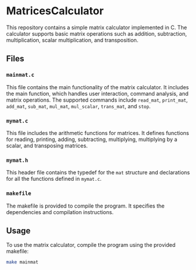 # MatricesCalculator

This repository contains a simple matrix calculator implemented in C. The calculator supports basic matrix operations such as addition, subtraction, multiplication, scalar multiplication, and transposition.

## Files

### `mainmat.c`

This file contains the main functionality of the matrix calculator. It includes the main function, which handles user interaction, command analysis, and matrix operations. The supported commands include `read_mat`, `print_mat`, `add_mat`, `sub_mat`, `mul_mat`, `mul_scalar`, `trans_mat`, and `stop`.

### `mymat.c`

This file includes the arithmetic functions for matrices. It defines functions for reading, printing, adding, subtracting, multiplying, multiplying by a scalar, and transposing matrices.

### `mymat.h`

This header file contains the typedef for the `mat` structure and declarations for all the functions defined in `mymat.c`.

### `makefile`

The makefile is provided to compile the program. It specifies the dependencies and compilation instructions.

## Usage

To use the matrix calculator, compile the program using the provided makefile:

```bash
make mainmat
